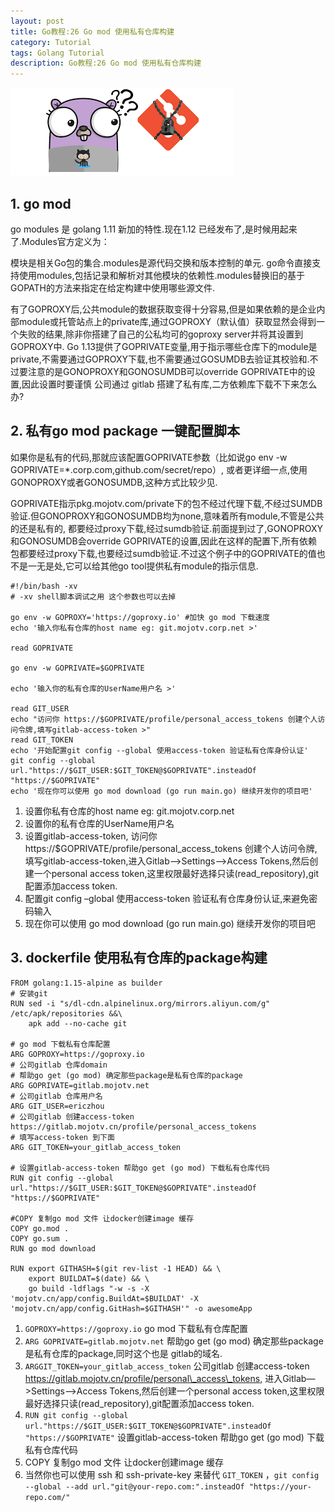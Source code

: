 ```yaml
---
layout: post
title: Go教程:26 Go mod 使用私有仓库构建
category: Tutorial
tags: Golang Tutorial
description: Go教程:26 Go mod 使用私有仓库构建
---
```


![Go教程:26 Go mod 使用私有仓库构建](/assets/image/go_mod_private_repo.png#pic_center)

1\. go mod
----------

go modules 是 golang 1.11 新加的特性.现在1.12 已经发布了,是时候用起来了.Modules官方定义为：

模块是相关Go包的集合.modules是源代码交换和版本控制的单元. go命令直接支持使用modules,包括记录和解析对其他模块的依赖性.modules替换旧的基于GOPATH的方法来指定在给定构建中使用哪些源文件.

有了GOPROXY后,公共module的数据获取变得十分容易,但是如果依赖的是企业内部module或托管站点上的private库,通过GOPROXY（默认值）获取显然会得到一个失败的结果,除非你搭建了自己的公私均可的goproxy server并将其设置到GOPROXY中. Go 1.13提供了GOPRIVATE变量,用于指示哪些仓库下的module是private,不需要通过GOPROXY下载,也不需要通过GOSUMDB去验证其校验和.不过要注意的是GONOPROXY和GONOSUMDB可以override GOPRIVATE中的设置,因此设置时要谨慎 公司通过 gitlab 搭建了私有库,二方依赖库下载不下来怎么办?

2\. 私有go mod package 一键配置脚本
---------------------------

如果你是私有的代码,那就应该配置GOPRIVATE参数（比如说go env -w GOPRIVATE=*.corp.com,github.com/secret/repo）, 或者更详细一点,使用GONOPROXY或者GONOSUMDB,这种方式比较少见.

GOPRIVATE指示pkg.mojotv.com/private下的包不经过代理下载,不经过SUMDB验证.但GONOPROXY和GONOSUMDB均为none,意味着所有module,不管是公共的还是私有的, 都要经过proxy下载,经过sumdb验证.前面提到过了,GONOPROXY和GONOSUMDB会override GOPRIVATE的设置,因此在这样的配置下,所有依赖包都要经过proxy下载,也要经过sumdb验证.不过这个例子中的GOPRIVATE的值也不是一无是处,它可以给其他go tool提供私有module的指示信息.

    #!/bin/bash -xv
    # -xv shell脚本调试之用 这个参数也可以去掉
    
    go env -w GOPROXY='https://goproxy.io' #加快 go mod 下载速度
    echo '输入你私有仓库的host name eg: git.mojotv.corp.net >'
    
    read GOPRIVATE
    
    go env -w GOPRIVATE=$GOPRIVATE
    
    echo '输入你的私有仓库的UserName用户名 >'
    
    read GIT_USER
    echo "访问你 https://$GOPRIVATE/profile/personal_access_tokens 创建个人访问令牌,填写gitlab-access-token >"
    read GIT_TOKEN
    echo '开始配置git config --global 使用access-token 验证私有仓库身份认证'
    git config --global url."https://$GIT_USER:$GIT_TOKEN@$GOPRIVATE".insteadOf "https://$GOPRIVATE"
    echo '现在你可以使用 go mod download (go run main.go) 继续开发你的项目吧'


1.  设置你私有仓库的host name eg: git.mojotv.corp.net
2.  设置你的私有仓库的UserName用户名
3.  设置gitlab-access-token, 访问你 https://$GOPRIVATE/profile/personal\_access\_tokens 创建个人访问令牌,填写gitlab-access-token,进入Gitlab—>Settings—>Access Tokens,然后创建一个personal access token,这里权限最好选择只读(read_repository),git配置添加access token.
4.  配置git config –global 使用access-token 验证私有仓库身份认证,来避免密码输入
5.  现在你可以使用 go mod download (go run main.go) 继续开发你的项目吧

3\. dockerfile 使用私有仓库的package构建
-------------------------------

    FROM golang:1.15-alpine as builder
    # 安装git
    RUN sed -i "s/dl-cdn.alpinelinux.org/mirrors.aliyun.com/g" /etc/apk/repositories &&\
        apk add --no-cache git
    
    # go mod 下载私有仓库配置
    ARG GOPROXY=https://goproxy.io
    # 公司gitlab 仓库domain
    # 帮助go get (go mod) 确定那些package是私有仓库的package
    ARG GOPRIVATE=gitlab.mojotv.net
    # 公司gitlab 仓库用户名
    ARG GIT_USER=ericzhou
    # 公司gitlab 创建access-token https://gitlab.mojotv.cn/profile/personal_access_tokens
    # 填写access-token 到下面
    ARG GIT_TOKEN=your_gitlab_access_token
    
    # 设置gitlab-access-token 帮助go get (go mod) 下载私有仓库代码
    RUN git config --global url."https://$GIT_USER:$GIT_TOKEN@$GOPRIVATE".insteadOf "https://$GOPRIVATE"
    
    #COPY 复制go mod 文件 让docker创建image 缓存
    COPY go.mod .
    COPY go.sum .
    RUN go mod download
    
    RUN export GITHASH=$(git rev-list -1 HEAD) && \
        export BUILDAT=$(date) && \
        go build -ldflags "-w -s -X 'mojotv.cn/app/config.BuildAt=$BUILDAT' -X 'mojotv.cn/app/config.GitHash=$GITHASH'" -o awesomeApp



1.  `GOPROXY=https://goproxy.io` go mod 下载私有仓库配置
2.  `ARG GOPRIVATE=gitlab.mojotv.net` 帮助go get (go mod) 确定那些package是私有仓库的package,同时这个也是 gitlab的域名.
3.  `ARGGIT_TOKEN=your_gitlab_access_token` 公司gitlab 创建access-token https://gitlab.mojotv.cn/profile/personal\_access\_tokens, 进入Gitlab—>Settings—>Access Tokens,然后创建一个personal access token,这里权限最好选择只读(read_repository),git配置添加access token.
4.  `RUN git config --global url."https://$GIT_USER:$GIT_TOKEN@$GOPRIVATE".insteadOf "https://$GOPRIVATE"` 设置gitlab-access-token 帮助go get (go mod) 下载私有仓库代码
5.  COPY 复制go mod 文件 让docker创建image 缓存
6.  当然你也可以使用 ssh 和 ssh-private-key 来替代 `GIT_TOKEN` ，`git config --global --add url."git@your-repo.com:".insteadOf "https://your-repo.com/"`

